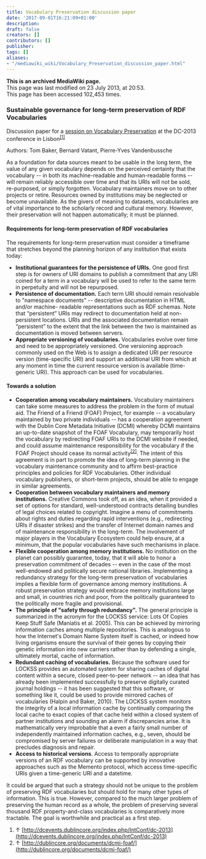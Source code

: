 ```yaml
---
title: Vocabulary Preservation discussion paper
date: '2017-09-01T16:21:09+01:00'
description: 
draft: false
creators: []
contributors: []
publisher: 
tags: []
aliases:
- "/mediawiki_wiki/Vocabulary_Preservation_discussion_paper.html"
---
```


 **This is an archived MediaWiki page.**  
This page was last modified on 23 July 2013, at 20:53.  
This page has been accessed 102,453 times.

### Sustainable governance for long-term preservation of RDF Vocabularies 

Discussion paper for a [session on Vocabulary Preservation](/mediawiki_wiki/Vocabulary_Preservation_session "Vocabulary Preservation session") at the DC-2013 conference in Lisbon<sup id="cite_ref-0" class="reference"><a href="#cite_note-0">[1]</a></sup>

Authors: Tom Baker, Bernard Vatant, Pierre-Yves Vandenbussche

As a foundation for data sources meant to be usable in the long term, the value of any given vocabulary depends on the perceived certainty that the vocabulary -- in both its machine-readable and human-readable forms -- will remain reliably accessible over time and that its URIs will not be sold, re-purposed, or simply forgotten. Vocabulary maintainers move on to other projects or retire. Resources owned by institutions may be neglected or become unavailable. As the givers of meaning to datasets, vocabularies are of vital importance to the scholarly record and cultural memory. However, their preservation will not happen automatically; it must be planned.

#### Requirements for long-term preservation of RDF vocabularies 

The requirements for long-term preservation must consider a timeframe that stretches beyond the planning horizon of any institution that exists today:

- **Institutional guarantees for the persistence of URIs.** One good first step is for owners of URI domains to publish a commitment that any URI coined for a term in a vocabulary will be used to refer to the same term in perpetuity and will not be repurposed. 
- **Persistence of documentation.** Each term URI should remain resolvable to "namespace documents" -- descriptive documentation in HTML and/or machine- readable representations such as RDF schemas. Note that “persistent” URIs may redirect to documentation held at non-persistent locations. URIs and the associated documentation remain “persistent” to the extent that the link between the two is maintained as documentation is moved between servers.
- **Appropriate versioning of vocabularies.** Vocabularies evolve over time and need to be appropriately versioned. One versioning approach commonly used on the Web is to assign a dedicated URI per resource version (time-specific URI) and support an additional URI from which at any moment in time the current resource version is available (time-generic URI). This approach can be used for vocabularies.

#### Towards a solution 

- **Cooperation among vocabulary maintainers.** Vocabulary maintainers can take some measures to address the problem in the form of mutual aid. The Friend of a Friend (FOAF) Project, for example -- a vocabulary maintained by two private individuals -- has a cooperation agreement with the Dublin Core Metadata Initiative (DCMI) whereby DCMI maintains an up-to-date snapshot of the FOAF Vocabulary, may temporarily host the vocabulary by redirecting FOAF URIs to the DCMI website if needed, and could assume maintenance responsibility for the vocabulary if the FOAF Project should cease its normal activity<sup id="cite_ref-1" class="reference"><a href="#cite_note-1">[2]</a></sup>. The intent of this agreement is in part to promote the idea of long-term planning in the vocabulary maintenance community and to affirm best-practice principles and policies for RDF Vocabularies. Other individual vocabulary publishers, or short-term projects, should be able to engage in similar agreements.
- **Cooperation between vocabulary maintainers and memory institutions.** Creative Commons took off, as an idea, when it provided a set of options for standard, well-understood contracts detailing bundles of legal choices related to copyright. Imagine a menu of commitments about rights and duties regarding rapid interventions (e.g., redirecting URIs if disaster strikes) and the transfer of Internet domain names and of maintenance responsibility in the long-term. The involvement of major players in the Vocabulary Ecosystem could help ensure, at a minimum, that the popular vocabularies have such mechanisms in place.
- **Flexible cooperation among memory institutions.** No institution on the planet can possibly guarantee, today, that it will able to honor a preservation commitment of decades -- even in the case of the most well-endowed and politically secure national libraries. Implementing a redundancy strategy for the long-term preservation of vocabularies implies a flexible form of governance among memory institutions. A robust preservation strategy would embrace memory institutions large and small, in countries rich and poor, from the politically guaranteed to the politically more fragile and provisional. 
- **The principle of "safety through redundancy".** The general principle is summarized in the acronym for the LOCKSS service: Lots Of Copies Keep Stuff Safe (Maniatis et al. 2005). This can be achieved by mirroring information caches among multiple repositories. This is analogous to how the Internet's Domain Name System itself is cached, or indeed how living organisms ensure the survival of their genes by copying their genetic information into new carriers rather than by defending a single, ultimately mortal, cache of information. 
- **Redundant caching of vocabularies.** Because the software used for LOCKSS provides an automated system for sharing caches of digital content within a secure, closed peer-to-peer network -- an idea that has already been implemented successfully to preserve digitally curated journal holdings -- it has been suggested that this software, or something like it, could be used to provide mirrored caches of vocabularies (Halpin and Baker, 2010). The LOCKSS system monitors the integrity of a local information cache by continually comparing the local cache to exact copies of that cache held within a closed system of partner institutions and sounding an alarm if discrepancies arise. It is mathematically very improbable that a even a fairly small number of independently maintained information caches, e.g., seven, should be compromised by server failures or deliberate manipulation in a way that precludes diagnosis and repair.
- **Access to historical versions**. Access to temporally appropriate versions of an RDF vocabulary can be supported by innovative approaches such as the Memento protocol, which access time-specific URIs given a time-generic URI and a datetime.

It could be argued that such a strategy should not be unique to the problem of preserving RDF vocabularies but should hold for many other types of information. This is true. However, compared to the much larger problem of preserving the human record as a whole, the problem of preserving several thousand RDF property-and-class vocabularies is comparatively more tractable. The goal is worthwhile and practical as a first step.

1. ↑ [http://dcevents.dublincore.org/index.php/IntConf/dc-2013](http://dcevents.dublincore.org/index.php/IntConf/dc-2013)
2. ↑ [http://dublincore.org/documents/dcmi-foaf/](http://dublincore.org/documents/dcmi-foaf/)

